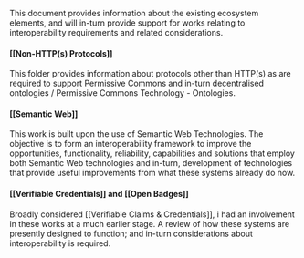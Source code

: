 This document provides information about the existing ecosystem elements, and will in-turn provide support for works relating to interoperability requirements and related considerations.

#### [[Non-HTTP(s) Protocols]]

This folder provides information about protocols other than HTTP(s) as are required to support Permissive Commons and in-turn decentralised ontologies / Permissive Commons Technology  - Ontologies. 

#### [[Semantic Web]]

This work is built upon the use of Semantic Web Technologies.  The objective is to form an interoperability framework to improve the opportunities, functionality, reliability, capabilities and solutions that employ both Semantic Web technologies and in-turn, development of technologies that provide useful improvements from what these systems already do now.

#### [[Verifiable Credentials]] and [[Open Badges]]

Broadly considered [[Verifiable Claims & Credentials]], i had an involvement in these works at a much earlier stage.  A review of how these systems are presently designed to function; and in-turn considerations about interoperability is required. 
